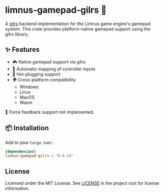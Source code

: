 # limnus-gamepad-gilrs 🧱

A [gilrs](https://gitlab.com/gilrs-project/gilrs) backend implementation for the Limnus game engine's gamepad system. This crate provides platform-native gamepad support using the gilrs library.

## ✨ Features

- 🎮 Native gamepad support via gilrs
- 🔄 Automatic mapping of controller inputs
- 🔌 Hot-plugging support
- 🌍 Cross-platform compatibility
  - Windows
  - Linux
  - MacOS
  - Wasm

🎯 Force feedback support not implemented.

## 📦 Installation

Add to your `Cargo.toml`:

```toml
[dependencies]
limnus-gamepad-gilrs = "0.0.14"
```

## License

Licensed under the MIT License. See [LICENSE](LICENSE) in the project root for license information.

